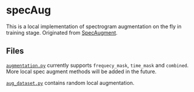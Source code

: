 # specAug

This is a local implementation of spectrogram augmentation on the fly in training stage. Originated from [SpecAugment](https://github.com/DemisEom/SpecAugment).

## Files
[`augmentation.py`](augmentation.py) currently supports `frequecy_mask`, `time_mask` and `combined`. More local spec augment methods will be added in the future.

[`aug_dataset.py`](aug_dataset.py) contains random local augmentation.